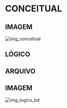 # CONCEITUAL




## IMAGEM
![img_conceitual](https://github.com/guxtavobandeira/trab_bd01/assets/111713549/2f543de7-1155-4b5b-a049-626e8bc5da93)

## LÓGICO

## ARQUIVO


## IMAGEM
![img_logico_bd](https://github.com/guxtavobandeira/trab_bd01/assets/111713549/63232d25-4d51-4fca-b3d6-a575f51ed99b)
